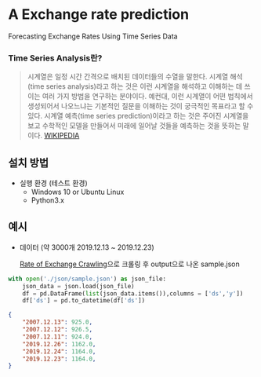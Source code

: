 # A Exchange rate prediction

Forecasting Exchange Rates Using Time Series Data

### Time Series Analysis란?
>시계열은 일정 시간 간격으로 배치된 데이터들의 수열을 말한다. 시계열 해석(time series analysis)라고 하는 것은 이런 시계열을 해석하고 이해하는 데 쓰이는 여러 가지 방법을 연구하는 분야이다. 예컨대, 이런 시계열이 어떤 법칙에서 생성되어서 나오느냐는 기본적인 질문을 이해하는 것이 궁극적인 목표라고 할 수 있다. 시계열 예측(time series prediction)이라고 하는 것은 주어진 시계열을 보고 수학적인 모델을 만들어서 미래에 일어날 것들을 예측하는 것을 뜻하는 말이다.
[WIKIPEDIA](https://ko.wikipedia.org/wiki/%EC%8B%9C%EA%B3%84%EC%97%B4)

## 설치 방법
- 실행 환경 (테스트 환경)
  - Windows 10 or Ubuntu Linux
  - Python3.x
  
## 예시

- 데이터 (약 3000개 2019.12.13 ~ 2019.12.23)

	[Rate of Exchange Crawling](https://github.com/Xenia101/Rate-of-Exchange-Crawling)으로 크롤링 후 output으로 나온 sample.json

```python
with open('./json/sample.json') as json_file:
	json_data = json.load(json_file)
	df = pd.DataFrame(list(json_data.items()),columns = ['ds','y']) 
	df['ds'] = pd.to_datetime(df['ds'])
```

```json
{
	"2007.12.13": 925.0,
	"2007.12.12": 926.5,
	"2007.12.11": 924.0,
	"2019.12.26": 1162.0,
	"2019.12.24": 1164.0,
	"2019.12.23": 1164.0,
}
```
